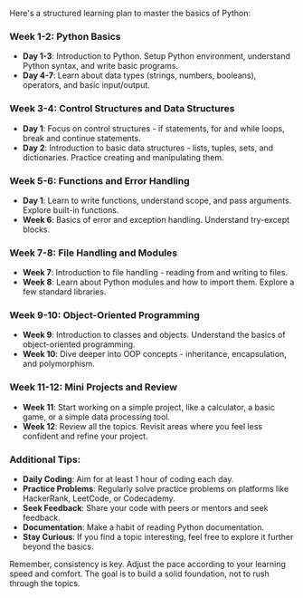 Here's a structured learning plan to master the basics of Python:

### Week 1-2: Python Basics

- **Day 1-3**: Introduction to Python. Setup Python environment, understand Python syntax, and write basic programs.
- **Day 4-7**: Learn about data types (strings, numbers, booleans), operators, and basic input/output.

### Week 3-4: Control Structures and Data Structures

- **Day 1**: Focus on control structures - if statements, for and while loops, break and continue statements.
- **Day 2**: Introduction to basic data structures - lists, tuples, sets, and dictionaries. Practice creating and
  manipulating them.

### Week 5-6: Functions and Error Handling

- **Day 1**: Learn to write functions, understand scope, and pass arguments. Explore built-in functions.
- **Week 6**: Basics of error and exception handling. Understand try-except blocks.

### Week 7-8: File Handling and Modules

- **Week 7**: Introduction to file handling - reading from and writing to files.
- **Week 8**: Learn about Python modules and how to import them. Explore a few standard libraries.

### Week 9-10: Object-Oriented Programming

- **Week 9**: Introduction to classes and objects. Understand the basics of object-oriented programming.
- **Week 10**: Dive deeper into OOP concepts - inheritance, encapsulation, and polymorphism.

### Week 11-12: Mini Projects and Review

- **Week 11**: Start working on a simple project, like a calculator, a basic game, or a simple data processing tool.
- **Week 12**: Review all the topics. Revisit areas where you feel less confident and refine your project.

### Additional Tips:

- **Daily Coding**: Aim for at least 1 hour of coding each day.
- **Practice Problems**: Regularly solve practice problems on platforms like HackerRank, LeetCode, or Codecademy.
- **Seek Feedback**: Share your code with peers or mentors and seek feedback.
- **Documentation**: Make a habit of reading Python documentation.
- **Stay Curious**: If you find a topic interesting, feel free to explore it further beyond the basics.

Remember, consistency is key. Adjust the pace according to your learning speed and comfort. The goal is to build a solid
foundation, not to rush through the topics.
